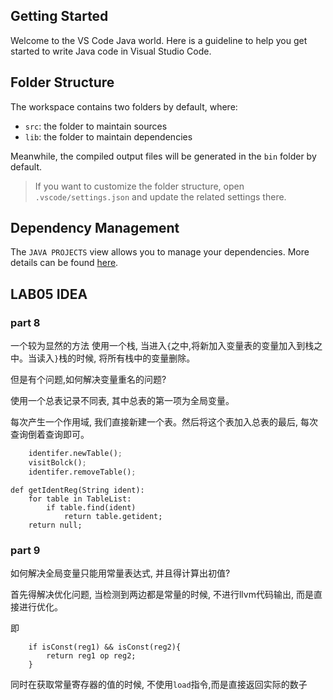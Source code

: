 ## Getting Started

Welcome to the VS Code Java world. Here is a guideline to help you get started to write Java code in Visual Studio Code.

## Folder Structure

The workspace contains two folders by default, where:

- `src`: the folder to maintain sources
- `lib`: the folder to maintain dependencies

Meanwhile, the compiled output files will be generated in the `bin` folder by default.

> If you want to customize the folder structure, open `.vscode/settings.json` and update the related settings there.

## Dependency Management

The `JAVA PROJECTS` view allows you to manage your dependencies. More details can be found [here](https://github.com/microsoft/vscode-java-dependency#manage-dependencies).

## LAB05 IDEA

### part 8

一个较为显然的方法
使用一个栈, 当进入`{`之中,将新加入变量表的变量加入到栈之中。当读入`}`栈的时候, 将所有栈中的变量删除。

但是有个问题,如何解决变量重名的问题?

使用一个总表记录不同表, 其中总表的第一项为全局变量。

每次产生一个作用域, 我们直接新建一个表。然后将这个表加入总表的最后, 每次查询倒着查询即可。

```py
    identifer.newTable();
    visitBolck();
    identifer.removeTable();
```

```
def getIdentReg(String ident):
    for table in TableList:
        if table.find(ident)
            return table.getident;
    return null;
```

### part 9

如何解决全局变量只能用常量表达式, 并且得计算出初值?

首先得解决优化问题, 当检测到两边都是常量的时候, 不进行llvm代码输出, 而是直接进行优化。

即

```
    if isConst(reg1) && isConst(reg2){
        return reg1 op reg2;
    }
```

同时在获取常量寄存器的值的时候, 不使用`load`指令,而是直接返回实际的数子
